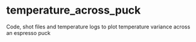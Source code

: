 # temperature_across_puck
Code, shot files and temperature logs to plot temperature variance across an espresso puck
